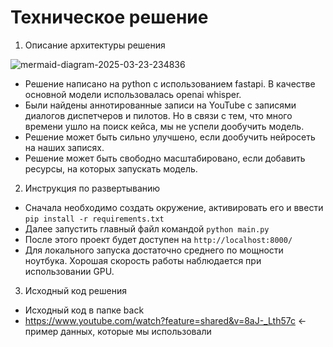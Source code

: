 # Техническое решение

1) Описание архитектуры решения

![mermaid-diagram-2025-03-23-234836](https://github.com/user-attachments/assets/f058e29f-59b2-4cdf-8f8a-ebac0825a43c)

- Решение написано на python с использованием fastapi. В качестве основной модели использовалась openai whisper.
- Были найдены аннотированные записи на YouTube с записями диалогов диспетчеров и пилотов. Но в связи с тем, что много времени ушло на поиск кейса, мы не успели дообучить модель.
- Решение может быть сильно улучшено, если дообучить нейросеть на наших записях.
- Решение может быть свободно масштабировано, если добавить ресурсы, на которых запускать модель.
  
2) Инструкция по развертыванию
- Сначала необходимо создать окружение, активировать его и ввести ``pip install -r requirements.txt``
- Далее запустить главный файл командой ``python main.py``
- После этого проект будет доступен на ``http://localhost:8000/``
- Для локального запуска достаточно среднего по мощности ноутбука. Хорошая скорость работы наблюдается при использовании GPU.


3) Исходный код решения
- Исходный код в папке back
- https://www.youtube.com/watch?feature=shared&v=8aJ-_Lth57c <- пример данных, которые мы использовали
